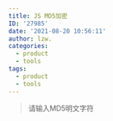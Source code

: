 ```yaml
---
title: JS MD5加密
ID: '27985'
date: '2021-08-20 10:56:11'
author: lzw.
categories:
  - product
  - tools
tags:
  - product
  - tools
---
```


> 请输入MD5明文字符

<div>
 <el-input v-model="str" placeholder="请输入内容"></el-input>
 <el-table
   stripe
   :data="tableData"
   :show-header="showHeader"
   style="width: 100%">
   <el-table-column
     prop="label"
     width="150px"
   >
   </el-table-column>
   <el-table-column
     prop="value"
   >
   </el-table-column>
 </el-table>
</div>

<script>
import md5 from 'crypto-js/md5';

export default {
  data() {
    return {
      showHeader:false,
      str:'',
      tableData: [{
        label: 'MD5明文字符',
        value: '',
      }, {
        label: '16位 小写',
        value: '',
      }, {
        label: '16位 大写',
        value: '',
      }, {
        label: '32位 小写',
        value: '',
      }, {
        label: '32位 大写',
        value: '',
      }]
    }
  },
  watch: {
    str(newVal,oldVal) {
      const _newVal = newVal;
      const _md5Val = _newVal ? md5(_newVal).toString() : '';

      this.tableData[0]['value'] = _newVal;
      this.tableData[1]['value'] = _md5Val.substring(8,24).toLowerCase();
      this.tableData[2]['value'] = _md5Val.substring(8,24).toUpperCase();
      this.tableData[3]['value'] = _md5Val.toLowerCase();
      this.tableData[4]['value'] = _md5Val.toUpperCase();
    }
  }
}
</script>



 
 
 
 
 
 
 
 
 
 
 
 
 
 
 
 
 
 
 
 
 
 
 
 
